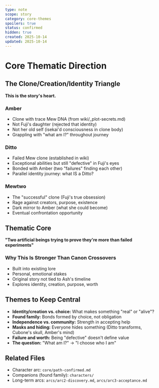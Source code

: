 ```yaml
---
type: note
scope: story
category: core-themes
spoilers: true
status: confirmed
hidden: true
created: 2025-10-14
updated: 2025-10-14
---
```


# Core Thematic Direction

## The Clone/Creation/Identity Triangle

**This is the story's heart.**

### Amber

- Clone with trace Mew DNA (from wiki/_plot-secrets.md)
- Not Fuji's daughter (rejected that identity)
- Not her old self (isekai'd consciousness in clone body)
- Grappling with "what am I?" throughout journey

### Ditto

- Failed Mew clone (established in wiki)
- Exceptional abilities but still "defective" in Fuji's eyes
- Bonded with Amber (two "failures" finding each other)
- Parallel identity journey: what IS a Ditto?

### Mewtwo

- The "successful" clone (Fuji's true obsession)
- Rage against creators, purpose, existence
- Dark mirror to Amber (what she could become)
- Eventual confrontation opportunity

## Thematic Core

**"Two artificial beings trying to prove they're more than failed experiments"**

### Why This Is Stronger Than Canon Crossovers

- Built into existing lore
- Personal, emotional stakes
- Original story not tied to Ash's timeline
- Explores identity, creation, purpose, worth

## Themes to Keep Central

- **Identity/creation vs. choice:** What makes something "real" or "alive"?
- **Found family:** Bonds formed by choice, not obligation
- **Independence vs. community:** Strength in accepting help
- **Masks and hiding:** Everyone hides something (Ditto transforms, Cubone's skull, Amber's mind)
- **Failure and worth:** Being "defective" doesn't define value
- **The question:** "What am I?" → "I choose who I am"

## Related Files

- Character arc: `core/path-confirmed.md`
- Companions (found family): `characters/`
- Long-term arcs: `arcs/arc2-discovery.md`, `arcs/arc3-acceptance.md`
